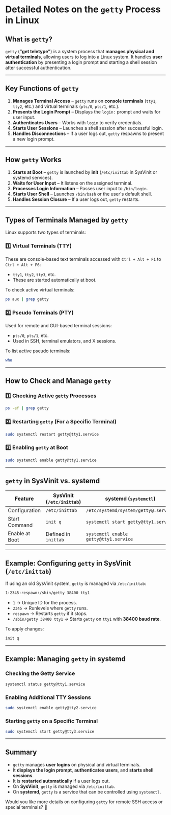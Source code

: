 # **Detailed Notes on the `getty` Process in Linux**  

## **What is `getty`?**
`getty` (**"get teletype"**) is a system process that **manages physical and virtual terminals**, allowing users to log into a Linux system. It handles **user authentication** by presenting a login prompt and starting a shell session after successful authentication.

---

## **Key Functions of `getty`**
1. **Manages Terminal Access** – `getty` runs on **console terminals** (`tty1`, `tty2`, etc.) and virtual terminals (`pts/0`, `pts/1`, etc.).
2. **Presents the Login Prompt** – Displays the `login:` prompt and waits for user input.
3. **Authenticates Users** – Works with `login` to verify credentials.
4. **Starts User Sessions** – Launches a shell session after successful login.
5. **Handles Disconnections** – If a user logs out, `getty` respawns to present a new login prompt.

---

## **How `getty` Works**
1. **Starts at Boot** – `getty` is launched by **init** (`/etc/inittab` in SysVinit or systemd services).
2. **Waits for User Input** – It listens on the assigned terminal.
3. **Processes Login Information** – Passes user input to `/bin/login`.
4. **Starts User Shell** – Launches `/bin/bash` or the user's default shell.
5. **Handles Session Closure** – If a user logs out, `getty` restarts.

---

## **Types of Terminals Managed by `getty`**
Linux supports two types of terminals:

### **1️⃣ Virtual Terminals (TTY)**
These are console-based text terminals accessed with `Ctrl + Alt + F1` to `Ctrl + Alt + F6`:
- `tty1`, `tty2`, `tty3`, etc.
- These are started automatically at boot.

To check active virtual terminals:
```bash
ps aux | grep getty
```

### **2️⃣ Pseudo Terminals (PTY)**
Used for remote and GUI-based terminal sessions:
- `pts/0`, `pts/1`, etc.
- Used in SSH, terminal emulators, and X sessions.

To list active pseudo terminals:
```bash
who
```

---

## **How to Check and Manage `getty`**
### **1️⃣ Checking Active `getty` Processes**
```bash
ps -ef | grep getty
```

### **2️⃣ Restarting `getty` (For a Specific Terminal)**
```bash
sudo systemctl restart getty@tty1.service
```

### **3️⃣ Enabling `getty` at Boot**
```bash
sudo systemctl enable getty@tty1.service
```

---

## **`getty` in SysVinit vs. systemd**
| Feature | SysVinit (`/etc/inittab`) | systemd (`systemctl`) |
|---------|---------------------------|------------------------|
| Configuration | `/etc/inittab` | `/etc/systemd/system/getty@.service` |
| Start Command | `init q` | `systemctl start getty@tty1.service` |
| Enable at Boot | Defined in `inittab` | `systemctl enable getty@tty1.service` |

---

## **Example: Configuring `getty` in SysVinit (`/etc/inittab`)**
If using an old SysVinit system, `getty` is managed via `/etc/inittab`:
```bash
1:2345:respawn:/sbin/getty 38400 tty1
```
- `1` → Unique ID for the process.
- `2345` → Runlevels where `getty` runs.
- `respawn` → Restarts `getty` if it stops.
- `/sbin/getty 38400 tty1` → Starts `getty` on `tty1` with **38400 baud rate**.

To apply changes:
```bash
init q
```

---

## **Example: Managing `getty` in systemd**
### **Checking the Getty Service**
```bash
systemctl status getty@tty1.service
```

### **Enabling Additional TTY Sessions**
```bash
sudo systemctl enable getty@tty2.service
```

### **Starting `getty` on a Specific Terminal**
```bash
sudo systemctl start getty@tty3.service
```

---

## **Summary**
- `getty` manages **user logins** on physical and virtual terminals.
- It **displays the login prompt**, **authenticates users**, and **starts shell sessions**.
- It is **restarted automatically** if a user logs out.
- On **SysVinit**, `getty` is managed via `/etc/inittab`.
- On **systemd**, `getty` is a service that can be controlled using `systemctl`.

Would you like more details on configuring `getty` for remote SSH access or special terminals? 🚀
